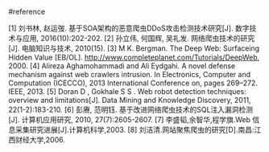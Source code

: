 #reference


[1] 刘书林, 赵运弢. 基于SOA架构的恶意爬虫DDoS攻击检测技术研究[J]. 数字技术与应用, 2016(10):202-202.
[2] 孙立伟, 何国辉, 吴礼发. 网络爬虫技术的研究[J]. 电脑知识与技术, 2010(15).
[3] M K. Bergman. The Deep Web: Surfaceing Hidden Value [EB/OL]. http://www.completeplanet.com/Tutorials/DeepWeb, 2000.
[4] Alireza Aghamohammadi and Ali Eydgahi. A novel defense mechanism against web crawlers intrusion. In Electronics, Computer and Computation (ICECCO), 2013 International Conference on, pages 269–272. IEEE, 2013.
[5] Doran D , Gokhale S S . Web robot detection techniques: overview and limitations[J]. Data Mining and Knowledge Discovery, 2011, 22(1-2):183-210.
[6] 彭赓, 范明钰. 基于改进网络爬虫技术的SQL注入漏洞检测[J]. 计算机应用研究, 2010, 27(7):2605-2607.
[7] 李盛韬,余智华,程学旗.Web 信息采集研究进展[J].计算机科学,2003.
[8] 刘洁清.网站聚焦爬虫的研究[D].南昌:江西财经大学,2006.